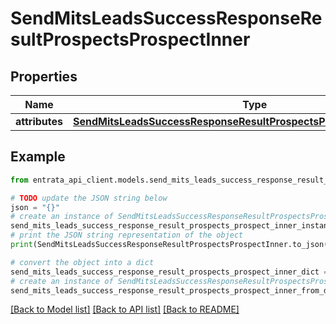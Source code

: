 # SendMitsLeadsSuccessResponseResultProspectsProspectInner


## Properties

Name | Type | Description | Notes
------------ | ------------- | ------------- | -------------
**attributes** | [**SendMitsLeadsSuccessResponseResultProspectsProspectInnerAttributes**](SendMitsLeadsSuccessResponseResultProspectsProspectInnerAttributes.md) |  | [optional] 

## Example

```python
from entrata_api_client.models.send_mits_leads_success_response_result_prospects_prospect_inner import SendMitsLeadsSuccessResponseResultProspectsProspectInner

# TODO update the JSON string below
json = "{}"
# create an instance of SendMitsLeadsSuccessResponseResultProspectsProspectInner from a JSON string
send_mits_leads_success_response_result_prospects_prospect_inner_instance = SendMitsLeadsSuccessResponseResultProspectsProspectInner.from_json(json)
# print the JSON string representation of the object
print(SendMitsLeadsSuccessResponseResultProspectsProspectInner.to_json())

# convert the object into a dict
send_mits_leads_success_response_result_prospects_prospect_inner_dict = send_mits_leads_success_response_result_prospects_prospect_inner_instance.to_dict()
# create an instance of SendMitsLeadsSuccessResponseResultProspectsProspectInner from a dict
send_mits_leads_success_response_result_prospects_prospect_inner_from_dict = SendMitsLeadsSuccessResponseResultProspectsProspectInner.from_dict(send_mits_leads_success_response_result_prospects_prospect_inner_dict)
```
[[Back to Model list]](../README.md#documentation-for-models) [[Back to API list]](../README.md#documentation-for-api-endpoints) [[Back to README]](../README.md)


